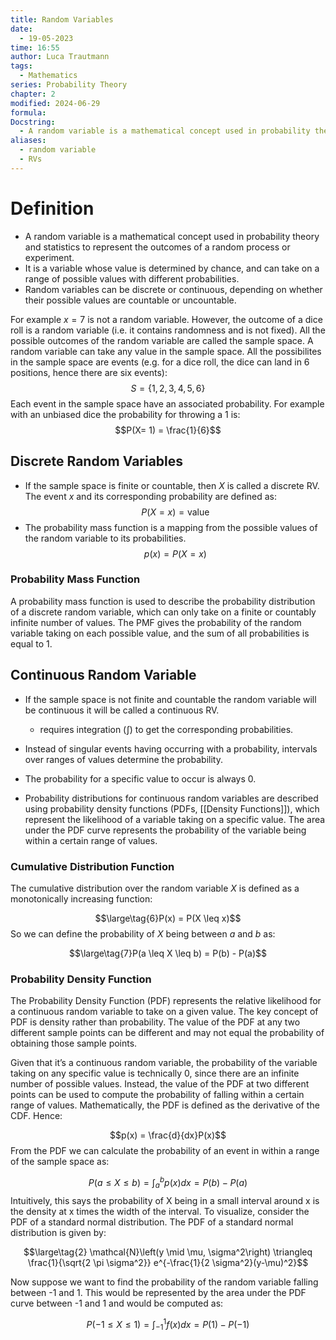 ```yaml
---
title: Random Variables
date:
  - 19-05-2023
time: 16:55
author: Luca Trautmann
tags:
  - Mathematics
series: Probability Theory
chapter: 2
modified: 2024-06-29
formula: 
Docstring:
  - A random variable is a mathematical concept used in probability theory and statistics to represent the outcomes of a random process or experiment. It is a variable whose value is determined by chance, and can take on a range of possible values with different probabilities.
aliases:
  - random variable
  - RVs
---
```


# Definition
- A random variable is a mathematical concept used in probability theory and statistics to represent the outcomes of a random process or experiment. 
- It is a variable whose value is determined by chance, and can take on a range of possible values with different probabilities. 
- Random variables can be discrete or continuous, depending on whether their possible values are countable or uncountable. 

For example $x = 7$ is not a random variable. However, the outcome of a dice roll is a random variable (i.e. it contains randomness and is not fixed). All the possible outcomes of the random variable are called the sample space. A random variable can take any value in the sample space. All the possibilites in the sample space are events (e.g. for a dice roll, the dice can land in 6 positions, hence there are six events):
$$S = \{1,2,3,4,5,6\}$$
Each event in the sample space have an associated probability. For example with an unbiased dice the probability for throwing a 1 is:
$$P(X= 1) = \frac{1}{6}$$
## Discrete Random Variables
- If the sample space is finite or countable, then $X$ is called a discrete RV. The event $x$ and its corresponding probability are defined as:
$$P(X=x) = \text{value}$$
- The probability mass function is a mapping from the possible values of the random variable to its probabilities.
$$p(x) = P(X=x)$$

### Probability Mass Function
A probability mass function is used to describe the probability distribution of a discrete random variable, which can only take on a finite or countably infinite number of values. The PMF gives the probability of the random variable taking on each possible value, and the sum of all probabilities is equal to 1. 


## Continuous Random Variable
- If the sample space is not finite and countable the random variable will be continuous it will be called a continuous RV. 
	- requires integration ($\int$) to get the corresponding probabilities.

- Instead of singular events having occurring with a probability, intervals over ranges of values determine the probability. 

- The probability for a specific value to occur is always 0.

- Probability distributions for continuous random variables are described using probability density functions (PDFs, [[Density Functions]]), which represent the likelihood of a variable taking on a specific value. The area under the PDF curve represents the probability of the variable being within a certain range of values.

### Cumulative Distribution Function
The cumulative distribution over the random variable $X$ is defined as a monotonically increasing function:

$$\large\tag{6}P(x) = P(X \leq x)$$
So we can define the probability of $X$ being between $a$ and $b$ as:

$$\large\tag{7}P(a \leq X \leq b) = P(b) - P(a)$$


### Probability Density Function
The Probability Density Function (PDF) represents the relative likelihood for a continuous random variable to take on a given value. The key concept of PDF is density rather than probability. The value of the PDF at any two different sample points can be different and may not equal the probability of obtaining those sample points.

Given that it’s a continuous random variable, the probability of the variable taking on any specific value is technically 0, since there are an infinite number of possible values. Instead, the value of the PDF at two different points can be used to compute the probability of falling within a certain range of values. Mathematically, the PDF is defined as the derivative of the CDF. Hence:

$$p(x) = \frac{d}{dx}P(x)$$
From the PDF we can calculate the probability of an event in within a range of the sample space as:

$$P(a \leq X \leq b) = \int^b_ap(x)dx = P(b) - P(a)$$
Intuitively, this says the probability of X being in a small interval around x is the density at x times the width of the interval. To visualize, consider the PDF of a standard normal distribution. The PDF of a standard normal distribution is given by:

$$\large\tag{2}
\mathcal{N}\left(y \mid \mu, \sigma^2\right) \triangleq \frac{1}{\sqrt{2 \pi \sigma^2}} e^{-\frac{1}{2 \sigma^2}(y-\mu)^2}$$

Now suppose we want to find the probability of the random variable falling between -1 and 1. This would be represented by the area under the PDF curve between -1 and 1 and would be computed as:

$$P(-1 \leq X \leq 1) = \int^1_{-1}f(x)dx = P(1) - P(-1)$$



